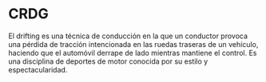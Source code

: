# CRDG
El drifting es una técnica de conducción en la que un conductor provoca una pérdida de tracción intencionada en las ruedas traseras de un vehículo, haciendo que el automóvil derrape de lado mientras mantiene el control. Es una disciplina de deportes de motor conocida por su estilo y espectacularidad.
